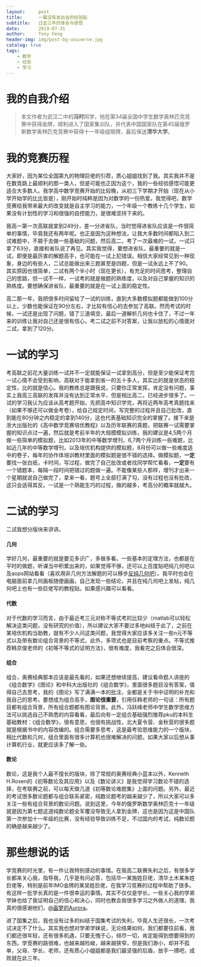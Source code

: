 ```yaml
---
layout:     post
title:      一篇没有发出去的经验贴
subtitle:   过去三年的体会与感悟
date:       2019-07-31
author:     Tony Feng
header-img: img/post-bg-universe.jpg
catalog: true
tags:
    - 数学
    - 经验
    - 学习
---
```

# 我的自我介绍

>本文作者为武汉二中的**冯时**同学，他在第34届全国中学生数学奥林匹克竞赛中获得金牌，顺利进入了国家集训队，并代表中国国家队在第45届俄罗斯数学奥林匹克竞赛中获得十一年级组银牌，最后保送**清华大学**。

# 我的竞赛历程

大家好，因为某位全国第九的物理巨佬的引荐，质心姐姐找到了我。其实我并不是在数竞路上最顺利的那一类人，但是可能也正因为这个，我的一些经验感悟可能更适合大多数人。我学高中数学竞赛开始的比较晚，从初三下学期才开始（现在从小学开始学的比比皆是），刚开始时纯粹是因为对数学的一份热爱。我觉得吧，数学竞赛给我带来最大的改变就是自主学习的能力，一个年级一个教练十几个学生，如果没有计划性的学习和很强的自控能力，是很难坚持下来的。

我高一第一次高联就拿到249分，差一分进省队，当时觉得进省队应该是一件很简单的事情，毕竟我还有两年呢。也正是因为这种想法，让我大多数时间都陷入到二试难题中，不屑于去做一些基础的问题，然后高二，考了一次最难的一试，一试只拿了63分，直接和省队说了再见。其实我觉得，要想进省队，最重要的就是一试，即便是最厉害的解题高手，也可能在一试上犯错误。相信大家经常见到一种现象，身边的有些人，二试总能做出来三题甚至是四题，但是一试永远上不了90。其实原因也很简单，二试有两个半小时（现在更长），有充足的时间思考，整理自己的思路，但一试不一样，一试考的就是做题的熟练度，以及对自己掌握的知识的熟练度。要想确保进省队，最重要的就是在一试上面的稳定性。

高二那一年，我把很多时间留给了一试的训练，直到大多数模拟题都能做到100分以上，少数也能保证在90分左右，才比较有信心的去参加了高联。然而考试的时候，一试还是出现了问题，错了三道填空，最后一道解析几何也卡住了，不过一年来的训练让我对自己还是很有信心，考二试之前不对答案，让我以放松的心情面对二试，拿到了120分。

# 一试的学习

考高联之前花大量训练一试并不一定就能保证一试拿到高分，但是至少能保证考完一试心情不会受到影响，高联对于能拿到省一的五十多人，其实比的就是状态的稳定性，比的就是信心。我的教练总是跟我说，只要你正常发挥，肯定没有问题，事实上我高三高联的发挥并没有达到正常水平，但是相比高二，已经进步很多了。一试的学习我认为应该从高考题开始，先把高中知识学完，再将近两年高考真题找来（如果不够还可以做金考卷），给自己规定时间，写完整的过程并且自己批改，直到能在80分钟之内稳定的拿到140分，这也代表基础知识完全的掌握了。接下来是浙大出版社的《高中数学竞赛培优教程》以及历年联赛的真题，把联赛一试需要掌握的知识点过一遍，然后就是考前半年的大规模模拟训练，我的建议是4,5两个月做一些简单的模拟题，比如2013年的中等数学增刊，6,7两个月训练一些难题，比如近几年的中等数学增刊，以及培优机构提供的模拟题，8月份可以做一些难度适中的卷子，每年的协作体培训教材里面的模拟题是很不错的选择。做模拟题，**一定**要找一张白纸，卡时间，写过程，做完了自己批改或者找同学帮忙看看，**一定**要有一个错题本，每隔一段时间把错过的题做一遍。不能像某些人那样，增刊才出来一个星期就说自己做完了，拿来一看，题号上全部打满了勾，没有过程也没有批改，这只会适得其反。一试是一个熟能生巧的过程，做的越多，考高分的概率就越大。

# 二试的学习

二试我想分版块来讲讲。

#### 几何

学好几何，最重要的就是要见多识广，多做多看。一些基本的定理方法，也都是在平时的做题，听课当中积累出来的，如果觉得不够，还可以上百度贴吧纯几何吧以及aops网站看看（喜欢用非几何方法解题的可以移步[反纯几何吧](http://dq.tieba.com/f?kw=%E5%8F%8D%E7%BA%AF%E5%87%A0%E4%BD%95)）。我平时也会在电脑面前拿几何画板随便画画，自己发现一些结论，并且在纯几何吧上发帖，纯几何吧上也有一些巨佬写的教程贴，如果感兴趣可以看看。

#### 代数

对于代数的学习而言，由于最近考三元对称不等式考的比较少（matlab可以轻松解决这类问题，没有研究的价值），所以建议大家不要过多地纠结于此了，之前在某培优机构当助教，就有不少人问这类问题，我觉得大家应该多关注一些n元不等式以及带有数论组合背景的不等式，此外，多项式也是目前考察的重点。不等式推荐韩京俊老师的《初等不等式的证明方法》，很有难度，我看完之后体会很深。

#### 组合

组合，奥赛经典那本应该是最先看的，如果还想继续提高，建议看命题人讲座的《组合数学》《图论》和中科大出版社的《组合数学》，里面很多题目没有答案，值得自己去思考，我的《图论》写了满满一本的批注，全都是关于书中证明的补充和我自己的思考。要想成为组合高手，**图论很重要**，引用任韩老师的一句话：所有题目都有组合背景，所有组合题都有图论背景。此外，冯跃峰老师中学生数学思维方法可以挑选自己不熟悉的内容看看，最后向有一定组合基础强烈推荐pku的本科生基础教材：《组合数学》，很有意思，也很有挑战性，北大夏令营、金秋营的很多题就是根据书中的内容改编的。组合需要多思考，这是最考验思维能力的一个版块，相比代数和几何，组合里面有很多计算机也很难解决的问题，如果大家以后想从事计算机行业，就更应该多了解一些。

#### 数论

数论，这是我个人最不擅长的版块，除了常规的奥赛经典小蓝本以外，Kenneth H.Rosen的《初等数论及其应用》以及《数论讲义》是我觉得学习数论不错的选择，在考联赛之前，可以每天做几道《初等数论难题集》上面的问题。另外，最近的考试很多数论题都与组合联系紧密，纯数论题考的越来越少了，所以大家可以多关注一些有组合背景的数论问题。说到这里，今年的俄罗斯数学奥林匹克十一年级就是因为第七题这道纯数论题全军覆没导致无人拿到金牌，这也是因为这是中国队第一次参加十一年级的比赛，没有经验导致训练不足，不过国内的考试，纯数论题的确是越来越少了。

# 那些想说的话

学竞赛的时光里，有一件让我特别感动的事情。在我高二联赛失利之后，有很多学长都来关心我，指导我，几乎是有问必答，包括华一某施姓巨佬，清华土木某朱姓巨佬等，特别是前年IMO金牌的某吴姓巨佬，在我学习竞赛的过程中帮助了很多。有这样一批学长真的是一件很幸运的事情。其实不仅仅是学长，一些关心我的学弟学妹也给了我证明自己的信心和决心，同时也教会我很多学习之外做人的道理，我真的很感谢他们，[@画梦的Aurora](https://www.zhihu.com/people/hua-meng-de-xian-cao)。

进了国集之后，我也没有过多的纠结于国集考试的失利，毕竟人生还很长，一次考试决定不了什么。其实我也想对学弟学妹说，无论结果如何，我们都要往前看，我们都还很年轻，还有很多机遇，只要无愧于心，倾尽一切，肯定能得到想要得到的东西。学竞赛的路很难，也越来越险峻，越来越狭窄，但是我们渺小，却并不孤单，父母、学长、老师，还有质心小姐姐都是我们最坚强的后盾，放手一搏吧，成败就在此三年。



